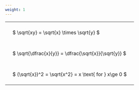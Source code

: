 ```yaml
---
weight: 1
---
```


<style type="text/css">
#T_1f880 th.col_heading {
  text-align: left;
  font-size: 1em;
}
#T_1f880 td {
  text-align: left;
  font-size: 1em;
  padding: 1.5em;
}
</style>
<table id="T_1f880">
  <thead>
  </thead>
  <tbody>
    <tr>
      <td id="T_1f880_row0_col0" class="data row0 col0" >$ \sqrt{xy} = \sqrt{x} \times \sqrt{y} $</td>
    </tr>
    <tr>
      <td id="T_1f880_row1_col0" class="data row1 col0" >$ \sqrt{\dfrac{x}{y}} = \dfrac{\sqrt{x}}{\sqrt{y}} $</td>
    </tr>
    <tr>
      <td id="T_1f880_row2_col0" class="data row2 col0" >$ (\sqrt{x})^2 = \sqrt{x^2} = x \text{ for } x\ge 0 $</td>
    </tr>
  </tbody>
</table>
